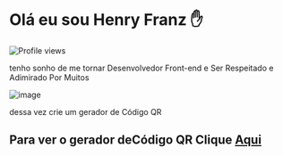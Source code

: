 
# Olá eu sou Henry Franz ✋
<img src="https://komarev.com/ghpvc/?username=Henrytos&color=blue" alt="Profile views" />

tenho sonho de me tornar Desenvolvedor Front-end e Ser Respeitado e Adimirado Por Muitos

![image](https://user-images.githubusercontent.com/113705213/232346995-7bc13478-d402-4ed8-aaee-8bb394fa52a5.png)

dessa vez crie um gerador de Código QR



## <p>Para ver o gerador deCódigo QR Clique <a href="https://henrytos.github.io/Genereto/">Aqui</a></p>
